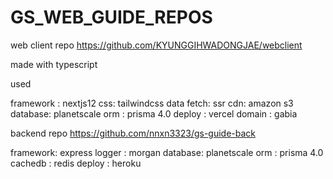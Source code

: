 # GS_WEB_GUIDE_REPOS

web client repo
https://github.com/KYUNGGIHWADONGJAE/webclient

made with typescript

used

framework : nextjs12
css: tailwindcss
data fetch: ssr
cdn: amazon s3
database: planetscale
orm : prisma 4.0
deploy : vercel
domain : gabia

backend repo
https://github.com/nnxn3323/gs-guide-back

framework: express
logger : morgan
database: planetscale
orm : prisma 4.0
cachedb : redis
deploy : heroku
